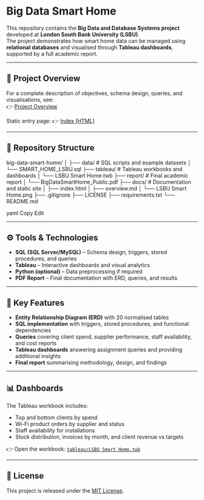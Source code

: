 # Big Data Smart Home

This repository contains the **Big Data and Database Systems project** developed at **London South Bank University (LSBU)**.  
The project demonstrates how smart home data can be managed using **relational databases** and visualised through **Tableau dashboards**, supported by a full academic report.

---

## 📖 Project Overview
For a complete description of objectives, schema design, queries, and visualisations, see:  
👉 [Project Overview](docs/overview.md)

Static entry page: 👉 [Index (HTML)](docs/index.html)

---

## 📂 Repository Structure
big-data-smart-home/
│
├── data/ # SQL scripts and example datasets
│ └── SMART_HOME_LSBU.sql
├── tableau/ # Tableau workbooks and dashboards
│ └── LSBU Smart Home.twb
├── report/ # Final academic report
│ └── BigDataSmartHome_Public.pdf
├── docs/ # Documentation and static site
│ ├── index.html
│ ├── overview.md
│ └── LSBU Smart Home.png
├── .gitignore
├── LICENSE
├── requirements.txt
└── README.md

yaml
Copy
Edit

---

## ⚙️ Tools & Technologies
- **SQL (SQL Server/MySQL)** – Schema design, triggers, stored procedures, and queries  
- **Tableau** – Interactive dashboards and visual analytics  
- **Python (optional)** – Data preprocessing if required  
- **PDF Report** – Final documentation with ERD, queries, and results  

---

## 🚀 Key Features
- **Entity Relationship Diagram (ERD)** with 20 normalised tables  
- **SQL implementation** with triggers, stored procedures, and functional dependencies  
- **Queries** covering client spend, supplier performance, staff availability, and cost reports  
- **Tableau dashboards** answering assignment queries and providing additional insights  
- **Final report** summarising methodology, design, and findings  

---

## 📊 Dashboards
The Tableau workbook includes:
- Top and bottom clients by spend  
- Wi-Fi product orders by supplier and status  
- Staff availability for installations  
- Stock distribution, invoices by month, and client revenue vs targets  

👉 Open the workbook: [`tableau/LSBU Smart Home.twb`](tableau/LSBU%20Smart%20Home.twb)

---

## 📜 License
This project is released under the [MIT License](LICENSE).